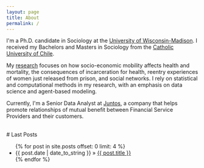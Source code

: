 ```yaml
---
layout: page
title: About
permalink: /
---
```



I'm a Ph.D. candidate in Sociology at the [University of Wisconsin-Madison](http://www.ssc.wisc.edu/soc/). I received my Bachelors and Masters in Sociology from the [Catholic University of Chile](http://sociologia.uc.cl/).

My [research](research.md) focuses on how socio-economic mobility affects health and mortality, the consequences of incarceration for health, reentry experiences of women just released from prison, and social networks. I rely on statistical and computational methods in my research, with an emphasis on data science and agent-based modeling.

Currently, I'm a Senior Data Analyst at [Juntos](http://juntosglobal.com/), a company that helps promote relationships of mutual benefit between Financial Service Providers and their customers.

<br>
# Last Posts

<ul>
   {% for post in site.posts offset: 0 limit: 4 %}
    <li><span>{{ post.date | date_to_string }}</span> &raquo; <a href="{{ BASE_PATH }}{{ post.url }}">{{ post.title }}</a></li>
    {% endfor %}
</ul>

<!-- ## Contact

<a href="mailto:sebastian.daza@gmail.com"><i class="fa fa-envelope" aria-hidden="true" target="_blank"></i></a>
<a href="https://github.com/sdaza"><i class="fa fa-github" aria-hidden="true" target="_blank"></i></a>
<a href="https://linkedin.com/in/sebastian-daza-85a36884"><i class="fa fa-linkedin" aria-hidden="true" target="_blank"></i></a>
<a href="https://twitter.com/sebadaza"><i class="fa fa-twitter" aria-hidden="true" target="_blank"></i></a>
 -->
